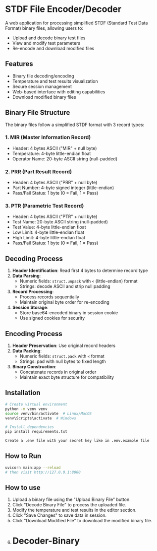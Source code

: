 # STDF File Encoder/Decoder

A web application for processing simplified STDF (Standard Test Data Format) binary files, allowing users to:
- Upload and decode binary test files
- View and modify test parameters
- Re-encode and download modified files

## Features
- Binary file decoding/encoding
- Temperature and test results visualization
- Secure session management
- Web-based interface with editing capabilities
- Download modified binary files

## Binary File Structure
The binary files follow a simplified STDF format with 3 record types:

### 1. MIR (Master Information Record)
 - Header: 4 bytes ASCII ("MIR" + null byte)
 - Temperature: 4-byte little-endian float
 - Operator Name: 20-byte ASCII string (null-padded)

### 2. PRR (Part Result Record)
 - Header: 4 bytes ASCII ("PRR" + null byte)
 - Part Number: 4-byte signed integer (little-endian)
 - Pass/Fail Status: 1 byte (0 = Fail, 1 = Pass)

### 3. PTR (Parametric Test Record)
 - Header: 4 bytes ASCII ("PTR" + null byte)
 - Test Name: 20-byte ASCII string (null-padded)
 - Test Value: 4-byte little-endian float
 - Low Limit: 4-byte little-endian float
 - High Limit: 4-byte little-endian float
 - Pass/Fail Status: 1 byte (0 = Fail, 1 = Pass)

## Decoding Process
1. **Header Identification**: Read first 4 bytes to determine record type
2. **Data Parsing**:
   - Numeric fields: `struct.unpack` with `<` (little-endian) format
   - Strings: decode ASCII and strip null padding
3. **Record Processing**:
   - Process records sequentially
   - Maintain original byte order for re-encoding
4. **Session Storage**:
   - Store base64-encoded binary in session cookie
   - Use signed cookies for security

## Encoding Process
1. **Header Preservation**: Use original record headers
2. **Data Packing**:
   - Numeric fields: `struct.pack` with `<` format
   - Strings: pad with null bytes to fixed length
3. **Binary Construction**:
   - Concatenate records in original order
   - Maintain exact byte structure for compatibility

## Installation
```bash
# Create virtual environment
python -m venv venv
source venv/bin/activate  # Linux/MacOS
venv\Scripts\activate  # Windows
```
```bash
# Install dependencies
pip install requirements.txt

Create a .env file with your secret key like in .env.example file
```

## How to Run
```bash
uvicorn main:app --reload
# then visit http://127.0.0.1:8000
```

## How to use
1. Upload a binary file using the "Upload Binary File" button.
2. Click "Decode Binary File" to process the uploaded file.
3. Modify the temperature and test results in the editor section.
4. Click "Save Changes" to save data in session.
5. Click "Download Modified File" to download the modified binary file.
6. # Decoder-Binary
